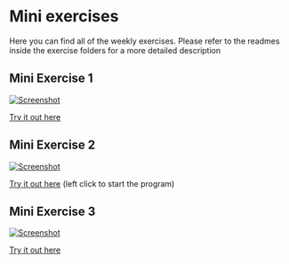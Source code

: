 # Mini exercises 

Here you can find all of the weekly exercises. Please refer to the readmes inside the exercise folders for a more detailed description

## Mini Exercise 1
[![Screenshot](https://github.com/jduust/mini-ex/blob/master/mini_ex1/screenshot.png?raw=true)](https://rawgit.com/jduust/mini-ex/master/mini_ex1/index.html)

[Try it out here](https://rawgit.com/jduust/mini-ex/master/mini_ex1/index.html)


## Mini Exercise 2
[![Screenshot](https://raw.githubusercontent.com/jduust/mini-ex/master/mini_ex2/screenshot.PNG?raw=true)](https://rawgit.com/jduust/mini-ex/master/mini_ex2/index.html)

[Try it out here](https://rawgit.com/jduust/mini-ex/master/mini_ex2/index.html) (left click to start the program)

## Mini Exercise 3
[![Screenshot](https://raw.githubusercontent.com/jduust/mini-ex/master/mini_ex3/screenshot.PNG)](https://rawgit.com/jduust/mini-ex/master/mini_ex3/index.html)

[Try it out here](https://rawgit.com/jduust/mini-ex/master/mini_ex3/index.html)
